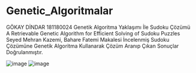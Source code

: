 # Genetic_Algoritmalar
GÖKAY DİNDAR 181180024
Genetik Algoritma Yaklaşımı İle Sudoku Çözümü
A Retrievable Genetic Algorithm for Efficient Solving of Sudoku Puzzles
Seyed Mehran Kazemi, Bahare Fatemi Makalesi İncelenmiş Sudoku Çözümüne 
Genetik Algoritma Kullanarak Çözüm Aranıp Çıkan Sonuçlar Doğrulanmıştır.

![image](https://github.com/GokayDindar/Genetic_Algoritmalar/assets/50152111/efd051a0-8477-4b7d-b9f2-33eaebc8e987)
![image](https://github.com/GokayDindar/Genetic_Algoritmalar/assets/50152111/f53befe6-5177-4f1a-9a5a-b4cf05f5f578)



